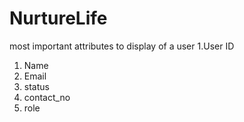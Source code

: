 # NurtureLife

most important attributes to display of a user
1.User ID
1. Name
2. Email
3. status
4. contact_no
5. role
